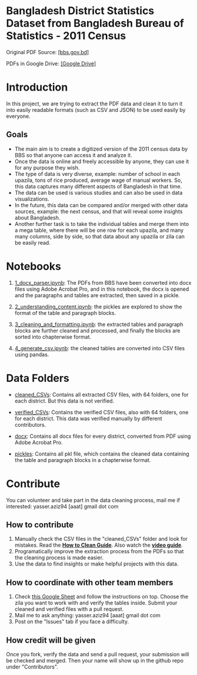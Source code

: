 # Bangladesh District Statistics Dataset from Bangladesh Bureau of Statistics - 2011 Census

Original PDF Source: [[bbs.gov.bd]](http://www.bbs.gov.bd/site/page/2888a55d-d686-4736-bad0-54b70462afda/District-Statistics)

PDFs in Google Drive: [[Google Drive]](https://drive.google.com/drive/folders/1Hp2UGOK0eGDAMSIEBVmlRmONiBfhMyni?usp=sharing)

# Introduction

In this project, we are trying to extract the PDF data and clean it to turn it into easily readable formats (such as CSV and JSON) to be used easily by everyone.

## Goals

- The main aim is to create a digitized version of the 2011 census data by BBS so that anyone can access it and analyze it. 
- Once the data is online and freely accessible by anyone, they can use it for any purpose they wish. 
- The type of data is very diverse, example: number of school in each upazila, tons of rice produced, average wage of manual workers. So, this data captures many different aspects of Bangladesh in that time. 
- The data can be used is various studies and can also be used in data visualizations. 
- In the future, this data can be compared and/or merged with other data sources, example: the next census, and that will reveal some insights about Bangladesh. 
- Another further task is to take the individual tables and merge them into a mega table, where there will be one row for each upazila, and many many columns, side by side, so that data about any upazila or zila can be easily read.

# Notebooks

1. [1_docx_parser.ipynb](https://github.com/yasserius/bd_district_statistics_dataset/blob/main/1_docx_parser.ipynb): The PDFs from BBS have been converted into docx files using Adobe Acrobat Pro, and in this notebook, the docx is opened and the paragraphs and tables are extracted, then saved in a pickle.

2. [2_understanding_content.ipynb](https://github.com/yasserius/bd_district_statistics_dataset/blob/main/2_understanding_content.ipynb): the pickles are explored to show the format of the table and paragraph blocks.

3. [3_cleaning_and_formatting.ipynb](https://github.com/yasserius/bd_district_statistics_dataset/blob/main/3_cleaning_and_formatting.ipynb): the extracted tables and paragraph blocks are further cleaned and processed, and finally the blocks are sorted into chapterwise format.

4. [4_generate_csv.ipynb](https://github.com/yasserius/bd_district_statistics_dataset/blob/main/4_generate_csv.ipynb): the cleaned tables are converted into CSV files using pandas.

# Data Folders

- [cleaned_CSVs](https://github.com/yasserius/bd_district_statistics_dataset/tree/main/cleaned_CSVs): Contains all extracted CSV files, with 64 folders, one for each district. But this data is not verified.

- [verified_CSVs](https://github.com/yasserius/bd_district_statistics_dataset/tree/main/verified_CSVs): Contains the verified CSV files, also with 64 folders, one for each district. This data was verified manually by different contributors.

- [docx](https://github.com/yasserius/bd_district_statistics_dataset/tree/main/docx): Contains all docx files for every district, converted from PDF using Adobe Acrobat Pro.

- [pickles](https://github.com/yasserius/bd_district_statistics_dataset/tree/main/pickles): Contains all pkl file, which contains the cleaned data containing the table and paragraph blocks in a chapterwise format.

# Contribute



You can volunteer and take part in the data cleaning process, mail me if interested: yasser.aziz94 [aaat] gmail dot com

## How to contribute

1. Manually check the CSV files in the "cleaned_CSVs" folder and look for mistakes. Read the [**How to Clean Guide**](https://github.com/yasserius/bd_district_statistics_dataset/blob/main/CONTRIBUTING.md). Also watch the [**video guide**](https://drive.google.com/file/d/1n671m0kvPZif7OU7Z7fE77wvn5vH2jz3/view).
2. Programatically improve the extraction process from the PDFs so that the cleaning process is made easier.
3. Use the data to find insights or make helpful projects with this data.

## How to coordinate with other team members

1. Check [this Google Sheet](https://docs.google.com/spreadsheets/d/1sgcQSvns_XJ0uNDnYtMWr0_tURglhERWE-gd2BellDY/edit#gid=0) and follow the instructions on top. Choose the zila you want to work with and verify the tables inside. Submit your cleaned and verified files with a pull request.
2. Mail me to ask anything: yasser.aziz94 [aaat] gmail dot com
3. Post on the "Issues" tab if you face a difficulty.

## How credit will be given

Once you fork, verify the data and send a pull request, your submission will be checked and merged. Then your name will show up in the github repo under "Contributors".
